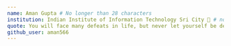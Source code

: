 ```yaml
---
name: Aman Gupta # No longer than 28 characters
institution: Indian Institute of Information Technology Sri City 🚩 # no longer than 58 characters
quote: You will face many defeats in life, but never let yourself be defeated # no longer than 100 characters, avoid using quotes(") to guarantee the format remains the same.
github_user: aman566
---
```

